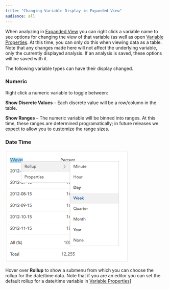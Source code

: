 ```yaml
---
title: "Changing Variable Display in Expanded View"
audience: all
---
```


When analyzing in [Expanded View](crunch_analyzing-data.html) you can right click a variable name to see options for changing the view of that variable (as well as open [Variable Properties](crunch_variable-properties.html). At this time, you can only do this when viewing data as a table. Note that any changes made here will not affect the underlying variable, only the currently displayed analysis. If an analysis is saved, these options will be saved with it.

The following variable types can have their display changed.

### Numeric

Right click a numeric variable to toggle between:

**Show Discrete Values** – Each discrete value will be a row/column in the table.

**Show Ranges** – The numeric variable will be binned into ranges. At this time, these ranges are determined programatically; in future releases we expect to allow you to customize the range sizes.

### Date Time

![](images/DateRollup.png)

Hover over **Rollup** to show a submenu from which you can choose the rollup for the date/time data. Note that if you are an editor you can set the default rollup for a date/time variable in [Variable Properties](crunch_variable-properties.html)]